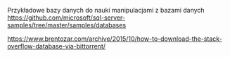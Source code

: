 Przykładowe bazy danych do nauki manipulacjami z bazami danych https://github.com/microsoft/sql-server-samples/tree/master/samples/databases

https://www.brentozar.com/archive/2015/10/how-to-download-the-stack-overflow-database-via-bittorrent/

